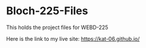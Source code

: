 # Bloch-225-Files
This holds the project files for WEBD-225

Here is the link to my live site: https://kat-06.github.io/
